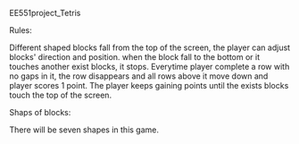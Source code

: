 EE551project_Tetris

Rules:

Different shaped blocks fall from the top of the screen, the player can adjust blocks' direction and position. when the block fall to the bottom or it touches another exist blocks, it stops. Everytime player complete a row with no gaps in it, the row disappears and all rows above it move down and player scores 1 point. The player keeps gaining points until the exists blocks touch the top of the screen.

Shaps of blocks:

There will be seven shapes in this game.

